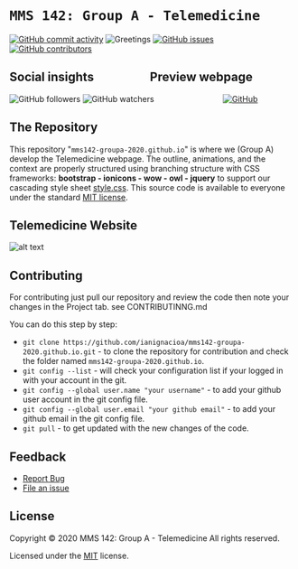 # `MMS 142: Group A - Telemedicine`

 [![GitHub commit activity](https://img.shields.io/github/commit-activity/w/ianignacioa/mms142-groupa-2020.github.io)](https://github.com/ianignacioa/mms142-groupa-2020.github.io/graphs/commit-activity)  ![Greetings](https://github.com/ianignacioa/mms142-groupa-2020.github.io/workflows/Greetings/badge.svg?event=issues)  [![GitHub issues](https://img.shields.io/github/issues/ianignacioa/mms142-groupa-2020.github.io)](https://github.com/ianignacioa/mms142-groupa-2020.github.io/issues)   [![GitHub contributors](https://img.shields.io/github/contributors/ianignacioa/mms142-groupa-2020.github.io?color=green)](https://github.com/ianignacioa/mms142-groupa-2020.github.io/graphs/contributors)
 
## Social insights&nbsp;&nbsp;&nbsp;&nbsp;&nbsp;&nbsp;&nbsp;&nbsp;&nbsp;&nbsp;&nbsp;&nbsp;&nbsp;&nbsp;&nbsp;&nbsp;&nbsp;&nbsp;&nbsp;&nbsp;Preview webpage

![GitHub followers](https://img.shields.io/github/followers/ianignacioa?style=social)
![GitHub watchers](https://img.shields.io/github/watchers/ianignacioa/mms142-groupa-2020.github.io?label=Seen&style=social)
&nbsp;&nbsp;&nbsp;&nbsp;&nbsp;&nbsp;&nbsp;&nbsp;&nbsp;&nbsp;&nbsp;&nbsp;&nbsp;&nbsp;&nbsp;&nbsp;&nbsp;&nbsp;&nbsp;&nbsp;&nbsp;&nbsp;&nbsp;&nbsp;&nbsp;&nbsp;&nbsp;&nbsp;&nbsp;&nbsp;[![GitHub](https://img.shields.io/badge/Webpage-link-blue)](https://group-a-telemedicince.netlify.app/)

## The Repository

This repository "`mms142-groupa-2020.github.io`" is where we (Group A) develop the Telemedicine webpage. The outline, animations, and the context are properly structured using branching structure with CSS frameworks: **bootstrap - ionicons - wow - owl - jquery** to support our cascading style sheet [style.css](https://github.com/ianignacioa/mms142-groupa-2020.github.io/blob/main/Telemedicine/css/style.css). This source code is available to everyone under the standard [MIT license](https://github.com/ianignacioa/mms142-groupa-2020.github.io/blob/main/LICENSE).

## Telemedicine Website
![alt text](https://github.com/ianignacioa/mms142-groupa-2020.github.io/blob/main/Telemedicine/img/screenshot.png?raw=true)


## Contributing

For contributing just pull our repository and review the code then note your changes in the Project tab. see CONTRIBUTINNG.md

You can do this step by step:
  
* `git clone https://github.com/ianignacioa/mms142-groupa-2020.github.io.git`  - to clone the repository for contribution and check the folder named `mms142-groupa-2020.github.io`.
* `git config --list`  - will check your configuration list if your logged in with your account in the git.
* `git config --global user.name "your username"` - to add your github user account in the git config file.
* `git config --global user.email "your github email"` - to add your github email in the git config file.
* `git pull` - to get updated with the new changes of the code.


## Feedback

* [Report Bug](https://github.com/ianignacioa/mms142-groupa-2020.github.io/issues/new?assignees=&labels=&template=bug_report.md&title=)
* [File an issue](https://github.com/ianignacioa/mms142-groupa-2020.github.io/issues)

## License   
Copyright &copy; 2020 MMS 142: Group A - Telemedicine All rights reserved.

Licensed under the [MIT](https://github.com/ianignacioa/mms142-groupa-2020.github.io/blob/main/LICENSE) license.
